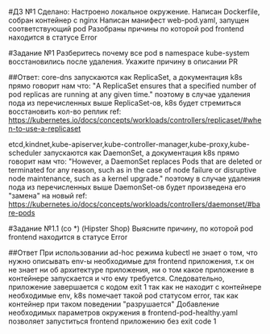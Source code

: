 #ДЗ №1 Cделано:
Настроено локальное окружение.
Написан Dockerfile, собран контейнер с nginx
Написан манифест web-pod.yaml, запущен соответствующий pod
Разобраны причины по которой pod frontend находится в статусе Error

#Задание №1
Разберитесь почему все pod в namespace kube-system восстановились после удаления. Укажите причину в описании PR

##Ответ:
core-dns запускаются как ReplicaSet, a документация k8s прямо говорит нам что:
"A ReplicaSet ensures that a specified number of pod replicas are running at any given time."
поэтому в случае удаления пода из перечисленных выше ReplicaSet-ов, k8s будет стремиться восстановить кол-во реплик
ref: https://kubernetes.io/docs/concepts/workloads/controllers/replicaset/#when-to-use-a-replicaset

etcd,kindnet,kube-apiserver,kube-controller-manager,kube-proxy,kube-scheduler запускаются как DaemonSet, a документация k8s прямо говорит нам что:
"However, a DaemonSet replaces Pods that are deleted or terminated for any reason, such as in the case of node failure or disruptive node maintenance, such as a kernel upgrade."
поэтому в случае удаления пода из перечисленных выше DaemonSet-ов будет произведена его "замена" на новый
ref: https://kubernetes.io/docs/concepts/workloads/controllers/daemonset/#bare-pods

#Задание №1.1 (со *)
(Hipster Shop) Выясните причину, по которой pod frontend находится в статусе Error

##Ответ
При использовании ad-hoc режима kubectl не знает о том, что нужно описывать env-ы необходимые для frontend приложения, т.к он не знает ни об архитектуре приложения, ни о том какое приложение в контейнере запускается и что ему требуется. 
Следовательно, приложение завершается с кодом exit 1 так как не находит с контейнере необходимые env, k8s помечает такой pod статусом error, так как контейнер при таком поведении "разрушается"
Добавление необходимых параметров окружения в frontend-pod-healthy.yaml позволяет запуститься frontend приложению без exit code 1

